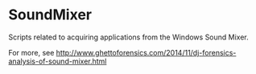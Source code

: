 SoundMixer
==========

Scripts related to acquiring applications from the Windows Sound Mixer.

For more, see http://www.ghettoforensics.com/2014/11/dj-forensics-analysis-of-sound-mixer.html
